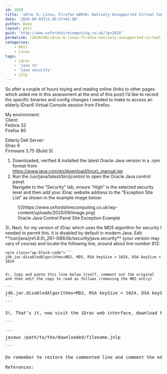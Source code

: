 ```yaml
---
id: 1028
title: 'iDrac 6, Linux, Firefox &#038; Natively Unsupported Virtual Console'
date: '2020-09-03T11:36:57+01:00'
author: Dave
layout: post
guid: 'http://www.oxfordshirecomputing.co.uk/?p=1028'
permalink: /2020/09/idrac-6-linux-firefox-natively-unsupported-virtual-console/
categories:
    - Dell
    - Linux
tags:
    - idrac
    - 'java re'
    - 'java security'
    - jnlp
---
```


So after a couple of hours toying and reading online (links to other pages which aided me in this assessment at the end of this post) I’d like to record the specific binaries and config changes I needed to make to access an elderly iDrac6 Virtual Console session from Firefox.  
  
My environment:  
Client:  
Fedora 32  
Firefox 80

Elderly Dell Server:  
iDrac 6  
Firmware 3.75 (Build 5)

1. Downloaded, verified &amp; installed the latest Oracle Java version in a .rpm format from   
    https://www.java.com/en/download/linux\_manual.jsp
2. Run the /usr/java/latest/bin/jcontrol to open the Oracle Java control panel.   
    Navigate to the “Security” tab, ensure “High” is the selected security level and then add your iDrac website address to the “Exception Site List” as shown in the example image below:

<figure class="wp-block-image size-large is-resized">![](https://www.oxfordshirecomputing.co.uk/wp-content/uploads/2020/09/image.png)<figcaption>Oracle Java Control Panel Site Exception Example</figcaption></figure>3\. Next, for my version of iDrac which uses the MD5 algorithm for security I needed to permit this, it is disabled by default in modern Java.  
Edit **/usr/java/jre1.8.0\_261-i586/lib/security/java.security** (your version may vary of course) and locate the following line, around about line number 612:

```
<pre class="wp-block-code">```
jdk.jar.disabledAlgorithms=MD2, MD5, RSA keySize < 1024, DSA keySize < 1024
```
```

4\. Copy and paste this line below itself, comment out the original and then edit the copy to read as follows (removing the MD5 entry)

```
<pre class="wp-block-code">```
jdk.jar.disabledAlgorithms=MD2, RSA keySize < 1024, DSA keySize < 1024
```
```

5\. That’s it, now visit the iDrac web interface, download the .jnlp file and run it with the following command:

```
<pre class="wp-block-code">```
javaws /path/to/the/downloaded/filename.jnlp
```
```

Do remember to restore the commented line and comment the edited line in your **/usr/java/jre1.8.0\_261-i586/lib/security/java.security** file after use – not good to leave insecure algorithms available to a commonly exploited platform!

References:  
<https://velenux.wordpress.com/2017/06/07/workaround-for-javaws-jnpl-error-cannot-grant-permissions-to-unsigned-jars/>

<https://unix.stackexchange.com/questions/143805/running-unsigned-javaws-code>